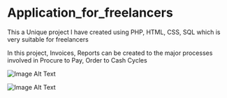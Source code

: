 # Application_for_freelancers

This a Unique project I have created using PHP, HTML, CSS, SQL which is very suitable for freelancers

In this project, Invoices, Reports can be created to the major processes involved in Procure to Pay, Order to Cash Cycles

![Image Alt Text](https://kissflow.com/hubfs/procure-to-pay-process.png)

![Image Alt Text](https://www.netsuite.com/portal/assets/img/business-articles/accounting-software/infographic-order-to-cash-defined.jpg)
